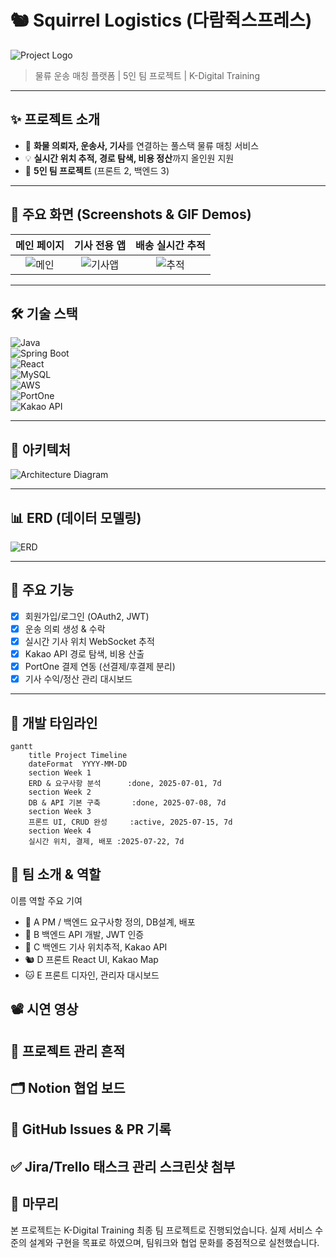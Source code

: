 # 🐿️ Squirrel Logistics (다람쥑스프레스)
![Project Logo](./assets/squirrelLogistics_final.gif)

> 물류 운송 매칭 플랫폼 | 5인 팀 프로젝트 | K-Digital Training

---

## ✨ 프로젝트 소개
- 🚚 **화물 의뢰자, 운송사, 기사**를 연결하는 풀스택 물류 매칭 서비스  
- 💡 **실시간 위치 추적, 경로 탐색, 비용 정산**까지 올인원 지원  
- 👥 **5인 팀 프로젝트** (프론트 2, 백엔드 3)

---

## 📸 주요 화면 (Screenshots & GIF Demos)

| 메인 페이지 | 기사 전용 앱 | 배송 실시간 추적 |
|:---:|:---:|:---:|
| ![메인](./assets/main_ui.png) | ![기사앱](./assets/driver_ui.gif) | ![추적](./assets/tracking.gif) |

---

## 🛠️ 기술 스택

![Java](https://img.shields.io/badge/Java-21-red?logo=openjdk)  
![Spring Boot](https://img.shields.io/badge/SpringBoot-3.5-green?logo=springboot)  
![React](https://img.shields.io/badge/React-18-blue?logo=react)  
![MySQL](https://img.shields.io/badge/MySQL-8.0-orange?logo=mysql)  
![AWS](https://img.shields.io/badge/AWS-EC2%2FS3-yellow?logo=amazonaws)  
![PortOne](https://img.shields.io/badge/PortOne-Payment-lightgrey)  
![Kakao API](https://img.shields.io/badge/Kakao-Map%2FRoute-yellow?logo=kakao)  

---

## 📐 아키텍처
![Architecture Diagram](./assets/architecture.png)

---

## 📊 ERD (데이터 모델링)
![ERD](./assets/erd.png)

---

## 🚀 주요 기능
- [x] 회원가입/로그인 (OAuth2, JWT)  
- [x] 운송 의뢰 생성 & 수락  
- [x] 실시간 기사 위치 WebSocket 추적  
- [x] Kakao API 경로 탐색, 비용 산출  
- [x] PortOne 결제 연동 (선결제/후결제 분리)  
- [x] 기사 수익/정산 관리 대시보드  

---

## 📅 개발 타임라인

```mermaid
gantt
    title Project Timeline
    dateFormat  YYYY-MM-DD
    section Week 1
    ERD & 요구사항 분석      :done, 2025-07-01, 7d
    section Week 2
    DB & API 기본 구축       :done, 2025-07-08, 7d
    section Week 3
    프론트 UI, CRUD 완성     :active, 2025-07-15, 7d
    section Week 4
    실시간 위치, 결제, 배포 :2025-07-22, 7d
```

## 👥 팀 소개 & 역할
이름	역할	주요 기여
- 🦝 A	PM / 백엔드	요구사항 정의, DB설계, 배포
- 🐥 B	백엔드	API 개발, JWT 인증
- 🐘 C	백엔드	기사 위치추적, Kakao API
- 🐿️ D	프론트	React UI, Kakao Map
- 🐱 E	프론트	디자인, 관리자 대시보드

## 📽️ 시연 영상

## 📝 프로젝트 관리 흔적

## 🗂️ Notion 협업 보드

## 🐙 GitHub Issues & PR 기록

## ✅ Jira/Trello 태스크 관리 스크린샷 첨부

## 🙌 마무리

본 프로젝트는 K-Digital Training 최종 팀 프로젝트로 진행되었습니다.
실제 서비스 수준의 설계와 구현을 목표로 하였으며,
팀워크와 협업 문화를 중점적으로 실천했습니다.
